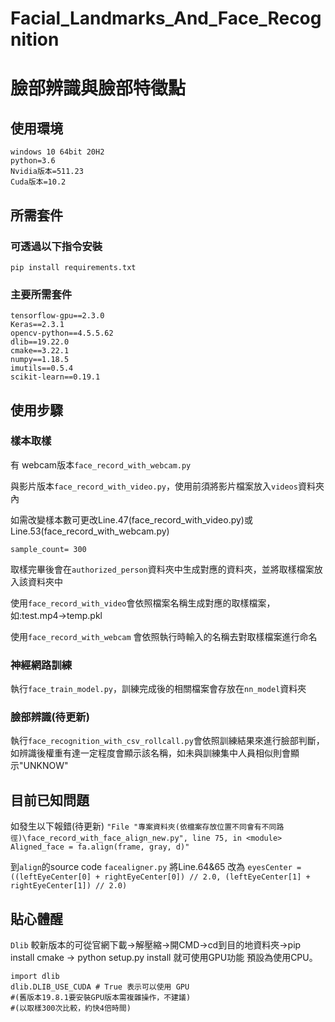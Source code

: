 ﻿# Facial_Landmarks_And_Face_Recognition

# 臉部辨識與臉部特徵點

## 使用環境

```
windows 10 64bit 20H2
python=3.6
Nvidia版本=511.23
Cuda版本=10.2
```

## 所需套件

### 可透過以下指令安裝

```
pip install requirements.txt
```

### 主要所需套件

```
tensorflow-gpu==2.3.0
Keras==2.3.1
opencv-python==4.5.5.62
dlib==19.22.0
cmake==3.22.1
numpy==1.18.5
imutils==0.5.4
scikit-learn==0.19.1
```

## 使用步驟

### 樣本取樣

有 webcam版本`face_record_with_webcam.py`

與影片版本`face_record_with_video.py`，使用前須將影片檔案放入`videos`資料夾內

如需改變樣本數可更改Line.47(face_record_with_video.py)或
Line.53(face_record_with_webcam.py)

```
sample_count= 300
```

取樣完畢後會在`authorized_person`資料夾中生成對應的資料夾，並將取樣檔案放入該資料夾中

使用`face_record_with_video`會依照檔案名稱生成對應的取樣檔案，如:test.mp4->temp.pkl

使用`face_record_with_webcam` 會依照執行時輸入的名稱去對取樣檔案進行命名

### 神經網路訓練

執行`face_train_model.py`，訓練完成後的相關檔案會存放在`nn_model`資料夾

### 臉部辨識(待更新)

執行`face_recognition_with_csv_rollcall.py`會依照訓練結果來進行臉部判斷，如辨識後權重有達一定程度會顯示該名稱，如未與訓練集中人員相似則會顯示"UNKNOW"

## 目前已知問題

如發生以下報錯(待更新)
`"File "專案資料夾(依檔案存放位置不同會有不同路徑)\face_record_with_face_align_new.py", line 75, in <module> Aligned_face = fa.align(frame, gray, d)"`

到`align`的source code `facealigner.py` 將Line.64&65 改為 `eyesCenter = ((leftEyeCenter[0] + rightEyeCenter[0]) // 2.0, (leftEyeCenter[1] + rightEyeCenter[1]) // 2.0)`

## 貼心體醒

`Dlib` 較新版本的可從官網下載->解壓縮->開CMD->cd到目的地資料夾->pip install cmake -> python setup.py install 就可使用GPU功能 預設為使用CPU。

```----------------#Dlib GPU ----------------
import dlib
dlib.DLIB_USE_CUDA # True 表示可以使用 GPU
#(舊版本19.8.1要安裝GPU版本需複雜操作，不建議)
#(以取樣300次比較，約快4倍時間)
```
